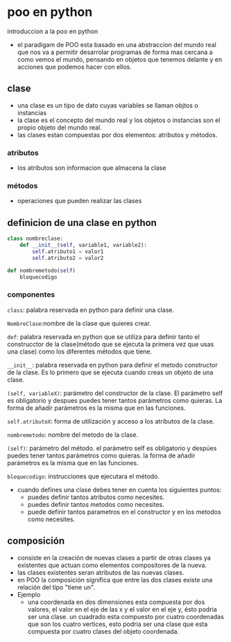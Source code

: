 # poo en python
introduccion a la poo en python

- el paradigam de POO esta basado en una abstraccion del mundo real que nos va a permitir desarrolar programas de forma mas cercana a como vemos el mundo, pensando en objetos que tenemos delante y en acciones que podemos hacer con ellos.

## clase

- una clase es un tipo de dato cuyas variables se llaman objtos o instancias
- la clase es el concepto del mundo real y los objetos o instancias son el propio objeto del mundo real.
- las clases estan compuestas por dos elementos: atributos y métodos.

### atributos 
- los atributos son informacion que almacena la clase

### métodos
- operaciones que pueden realizar las clases

## definicion de una clase en python 
```python
class nombreclase: 
    def __init__(self, variable1, variable2): 
        self.atributo1 = valor1 
        self.atributo2 = valor2 

def nombremetodo(self) 
    bloquecodigo 
```

### componentes


```class```: palabra reservada en python para definir una clase.

```NombreClase```:nombre de la clase que quieres crear.

```def```: palabra reservada en python que se utiliza para definir tanto el construcctor de la clase(método que se ejecuta la primera vez que usas una clase) como los diferentes métodos que tiene.

```__init__```: palabra reservada en python para definir el metodo constructor de la clase. Es lo primero que se ejecuta cuando creas un objeto de una clase.

```(self, variableX)```: parámetro del constructor de la clase. El parámetro self es obligatorio y despues puedes tener tantos parámetros como quieras. La forma de añadir parámetros es la misma que en las funciones.

```self.atributoX```: forma de utilización y acceso a los atributos de la clase.

```nombremetodo```: nombre del metodo de la clase.

```(self)```: parámetro del método. el parámetro self es obligatorio y despúes puedes tener tantos parámetros como quieras. la forma de añadir parámetros es la misma que en las funciones.

```bloquecodigo```: instrucciones que ejecutara el método.

- cuando defines una clase debes tener en cuenta los siguientes puntos:
  - puedes definir tantos atributos como necesites.
  - puedes definir tantos metodos como necesites.
  - puede definir tantos parametros en el constructor y en los metodos como necesites.

## composición
- consiste en la creación de nuevas clases a partir de otras clases ya existentes que actuan como elementos compositores de la nueva.
- las clases existentes seran atributos de las nuevas clases.
- en POO la composición significa que entre las dos clases existe una relación del tipo "tiene un".
- Ejemplo
    - una coordenada en dos dimensiones esta compuesta por dos valores, el valor en el eje de las x y el valor en el eje y, ésto podria ser una clase. un cuadrado esta compuesto por cuatro coordenadas que son los cuatro vertices, esto podria ser una clase que esta compuesta por cuatro clases del objeto coordenada.